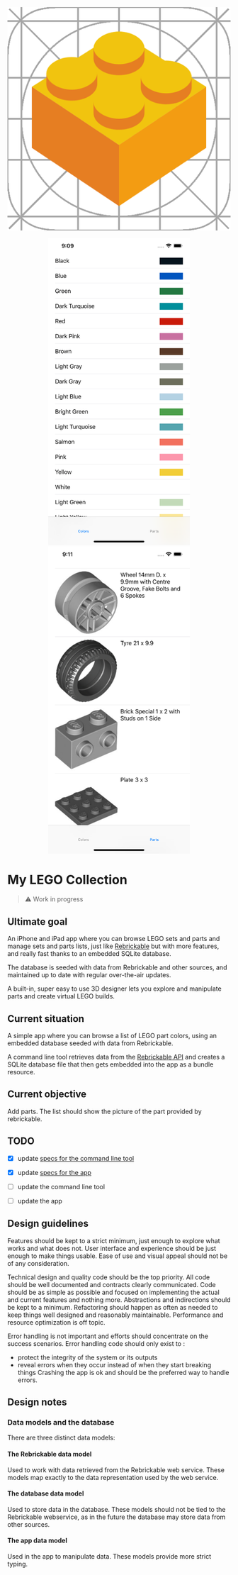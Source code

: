 
<p align="center">
  <img src="appicon.png">
</p>

<p align="center">
  <img src="screenshot_colors.png" width=320>
  <img src="screenshot_parts.png" width=320>
</p>


#  My LEGO Collection

> ⚠️ Work in progress


## Ultimate goal

An iPhone and iPad app where you can browse LEGO sets and parts and manage sets and parts lists, just like [Rebrickable](https://rebrickable.com/) but with more features, and really fast thanks to an embedded SQLite database.

The database is seeded with data from Rebrickable and other sources, and maintained up to date with regular over-the-air updates.

A built-in, super easy to use 3D designer lets you explore and manipulate parts and create virtual LEGO builds.


## Current situation

A simple app where you can browse a list of LEGO part colors, using an embedded database seeded with data from Rebrickable.

A command line tool retrieves data from the [Rebrickable API](https://rebrickable.com/api/v3/docs/) and creates a SQLite database file that then gets embedded into the app as a bundle resource.


## Current objective

Add parts. The list should show the picture of the part provided by rebrickable.


## TODO

- [x] update [specs for the command line tool](specs/cli.md)
- [x] update [specs for the app](specs/app.md)
- [ ] update the command line tool
- [ ] update the app


## Design guidelines

Features should be kept to a strict minimum, just enough to explore what works and what does not.
User interface and experience should be just enough to make things usable.
Ease of use and visual appeal should not be of any consideration.

Technical design and quality code should be the top priority.
All code should be well documented and contracts clearly communicated.
Code should be as simple as possible and focused on implementing the actual and current features and nothing more.
Abstractions and indirections should be kept to a minimum.
Refactoring should happen as often as needed to keep things well designed and reasonably maintainable.
Performance and resource optimization is off topic.

Error handling is not important and efforts should concentrate on the success scenarios.
Error handling code should only exist to :
- protect the integrity of the system or its outputs
- reveal errors when they occur instead of when they start breaking things
Crashing the app is ok and should be the preferred way to handle errors.


## Design notes

### Data models and the database

There are three distinct data models:

#### The Rebrickable data model

Used to work with data retrieved from the Rebrickable web service. These models map exactly
to the data representation used by the web service.

#### The database data model

Used to store data in the database. These models should not be tied to the Rebrickable
webservice, as in the future the database may store data from other sources. 

#### The app data model

Used in the app to manipulate data. These models provide more strict typing.
